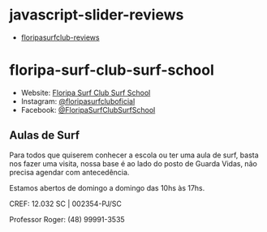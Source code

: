 # javascript-slider-reviews
  
  - [floripasurfclub-reviews](https://floripasurfclub-reviews.vercel.app/)

# floripa-surf-club-surf-school

  - Website: [Floripa Surf Club Surf School](http://www.floripasurfclub.com/)
  - Instagram: [@floripasurfcluboficial](https://www.instagram.com/floripasurfcluboficial/)
  - Facebook: [@FloripaSurfClubSurfSchool](https://www.facebook.com/pg/FloripaSurfClubSurfSchool/photos/?ref=page_internal)

## Aulas de Surf
Para todos que quiserem conhecer a escola ou ter uma aula de surf, basta nos fazer uma visita, nossa base é ao lado do posto de Guarda Vidas, não precisa agendar com antecedência.

Estamos abertos de domingo a domingo das 10hs às 17hs.

CREF: 12.032 SC | 002354-PJ/SC

Professor Roger: (48) 99991-3535

